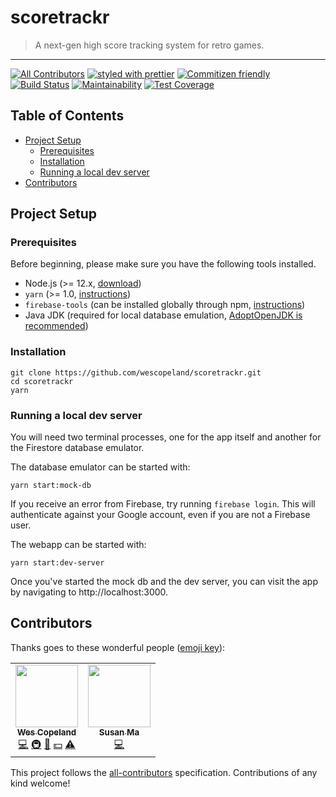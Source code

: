 # scoretrackr

> A next-gen high score tracking system for retro games.

<hr />

[![All Contributors](https://img.shields.io/badge/all_contributors-2-orange.svg?style=flat-square)](#contributors-) [![styled with prettier](https://img.shields.io/badge/styled_with-prettier-ff69b4.svg?style=flat-square)](https://github.com/prettier/prettier)
[![Commitizen friendly](https://img.shields.io/badge/commitizen-friendly-brightgreen.svg)](http://commitizen.github.io/cz-cli/)
[![Build Status](https://travis-ci.com/wescopeland/scoretrackr.svg?branch=production)](https://travis-ci.com/wescopeland/scoretrackr)
[![Maintainability](https://api.codeclimate.com/v1/badges/a1b5eddfa3712441cce8/maintainability)](https://codeclimate.com/github/wescopeland/scoretrackr/maintainability)
[![Test Coverage](https://api.codeclimate.com/v1/badges/a1b5eddfa3712441cce8/test_coverage)](https://codeclimate.com/github/wescopeland/scoretrackr/test_coverage)

## Table of Contents

- [Project Setup](#project-setup)
  - [Prerequisites](#prerequisites)
  - [Installation](#installation)
  - [Running a local dev server](#running-a-local-dev-server)
- [Contributors](#contributors)

## Project Setup

### Prerequisites

Before beginning, please make sure you have the following tools installed.

- Node.js (>= 12.x, [download](https://nodejs.org/en/download/))
- `yarn` (>= 1.0, [instructions](https://yarnpkg.com/lang/en/docs/install/))
- `firebase-tools` (can be installed globally through npm, [instructions](https://www.npmjs.com/package/firebase-tools))
- Java JDK (required for local database emulation, [AdoptOpenJDK is recommended](https://adoptopenjdk.net/))

### Installation

```
git clone https://github.com/wescopeland/scoretrackr.git
cd scoretrackr
yarn
```

### Running a local dev server

You will need two terminal processes, one for the app itself and another for the Firestore database emulator.

The database emulator can be started with:

```
yarn start:mock-db
```

If you receive an error from Firebase, try running `firebase login`. This will authenticate against your Google account, even if you are not a Firebase user.

The webapp can be started with:

```
yarn start:dev-server
```

Once you've started the mock db and the dev server, you can visit the app by navigating to http://localhost:3000.

## Contributors

Thanks goes to these wonderful people ([emoji key](https://allcontributors.org/docs/en/emoji-key)):

<!-- ALL-CONTRIBUTORS-LIST:START - Do not remove or modify this section -->
<!-- prettier-ignore-start -->
<!-- markdownlint-disable -->
<table>
  <tr>
    <td align="center"><a href="https://github.com/wescopeland"><img src="https://avatars0.githubusercontent.com/u/3984985?v=4" width="100px;" alt=""/><br /><sub><b>Wes Copeland</b></sub></a><br /><a href="https://github.com/wescopeland/scoretrackr/commits?author=wescopeland" title="Code">💻</a> <a href="#infra-wescopeland" title="Infrastructure (Hosting, Build-Tools, etc)">🚇</a> <a href="#design-wescopeland" title="Design">🎨</a> <a href="#financial-wescopeland" title="Financial">💵</a> <a href="https://github.com/wescopeland/scoretrackr/commits?author=wescopeland" title="Tests">⚠️</a></td>
    <td align="center"><a href="https://github.com/purplem1lk"><img src="https://avatars2.githubusercontent.com/u/49956513?v=4" width="100px;" alt=""/><br /><sub><b>Susan Ma</b></sub></a><br /><a href="https://github.com/wescopeland/scoretrackr/commits?author=purplem1lk" title="Code">💻</a></td>
  </tr>
</table>

<!-- markdownlint-enable -->
<!-- prettier-ignore-end -->

<!-- ALL-CONTRIBUTORS-LIST:END -->

This project follows the [all-contributors](https://github.com/all-contributors/all-contributors) specification. Contributions of any kind welcome!
